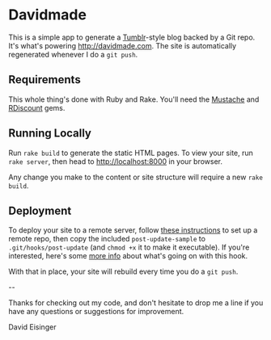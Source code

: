 Davidmade
=========

This is a simple app to generate a [Tumblr][tum]-style blog backed by a Git repo. It's what's powering <http://davidmade.com>. The site is automatically regenerated whenever I do a `git push`.

  [tum]: http://www.tumblr.com/

## Requirements

This whole thing's done with Ruby and Rake. You'll need the [Mustache][mus] and [RDiscount][rds] gems.

  [mus]: https://github.com/defunkt/mustache
  [rds]: https://github.com/rtomayko/rdiscount

## Running Locally

Run `rake build` to generate the static HTML pages. To view your site, run `rake server`, then head to <http://localhost:8000> in your browser.

Any change you make to the content or site structure will require a new `rake build`.

## Deployment

To deploy your site to a remote server, follow [these instructions][git] to set up a remote repo, then copy the included `post-update-sample` to `.git/hooks/post-update` (and `chmod +x` it to make it executable). If you're interested, here's some [more info][rep] about what's going on with this hook.

  [git]: http://bulkan-evcimen.com/setting_up_git_repository_on_slicehost/
  [rep]: https://git.wiki.kernel.org/index.php/GitFaq#Why_won.27t_I_see_changes_in_the_remote_repo_after_.22git_push.22.3F

With that in place, your site will rebuild every time you do a `git push`.

--

Thanks for checking out my code, and don't hesitate to drop me a line if you have any questions or suggestions for improvement.

David Eisinger
